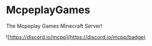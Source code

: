 # McpeplayGames
The Mcpeplay Games Minecraft Server!

![https://discord.io/mcpp](https://discord.io/mcpp/badge)
